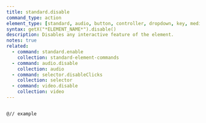 ```yaml
---
title: standard.disable
command_type: action
element_type: [standard, audio, button, controller, dropdown, key, mediarecorder, scale, selector, textinput, timer, tooltip, video, voicerecorder, youtube]
syntax: getX("*ELEMENT_NAME*").disable()
description: Disables any interactive feature of the element.
notes: true
related:
  - command: standard.enable
    collection: standard-element-commands
  - command: audio.disable
    collection: audio
  - command: selector.disableClicks
    collection: selector
  - command: video.disable
    collection: video
---
```



<!--more-->

<pre><code class="language-diff-javascript diff-highlight">
@// example
</code></pre>
